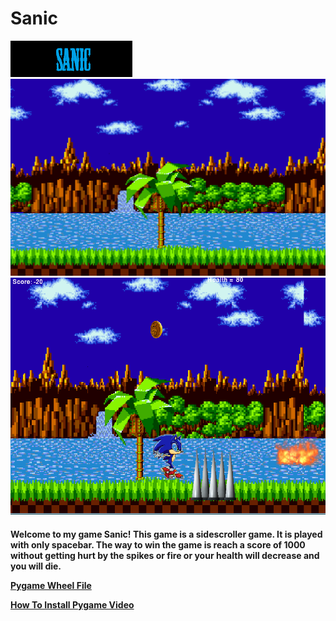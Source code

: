 # Sanic
<img src= "https://github.com/banup1101/Sanic/blob/master/Brandon%20A/sanicimages/title.png">
<img src= "https://github.com/banup1101/Sanic/blob/master/Brandon%20A/sanicimages/sonicofbg.png">
<img src= "https://github.com/banup1101/Sanic/blob/master/Brandon%20A/sanicimages/slidenew.PNG">
<p>
<h4> 
Welcome to my game Sanic! This game is a sidescroller game. It is played with only spacebar. The way to win the game is reach a score of 1000 without getting hurt by the spikes or fire or your health will decrease and you will die.
<!DOCTYPE html>
<html>
<body>

<a href="http://www.lfd.uci.edu/~gohlke/pythonlibs/#pygame" target="_blank">Pygame Wheel File</a> 
</body>
</html>
<a href="https://youtu.be/_GikMdhAhv0" target="_blank"> How To Install Pygame Video</a> 
</body>
</html>
